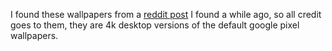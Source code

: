 I found these wallpapers from a [reddit post](https://www.reddit.com/r/GooglePixel/comments/dnv9bk/google_pixel_wallpapers_uhd_4k_desktop/) I found a while ago, so all credit goes to them, they are 4k desktop versions of the default google pixel wallpapers.
